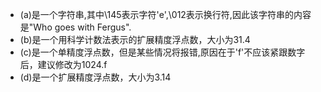 -  (a)是一个字符串,其中\145表示字符'e',\012表示换行符,因此该字符串的内容是"Who goes with Fergus".
-  (b)是一个用科学计数法表示的扩展精度浮点数，大小为31.4
-  (c)是一个单精度浮点数，但是某些情况将报错,原因在于'f'不应该紧跟数字后，建议修改为1024.f
-  (d)是一个扩展精度浮点数，大小为3.14